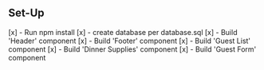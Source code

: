 ## Set-Up
[x] - Run npm install
[x] - create database per database.sql
[x] - Build 'Header' component
[x] - Build 'Footer' component
[x] - Build 'Guest List' component
[x] - Build 'Dinner Supplies' component
[x] - Build 'Guest Form' component